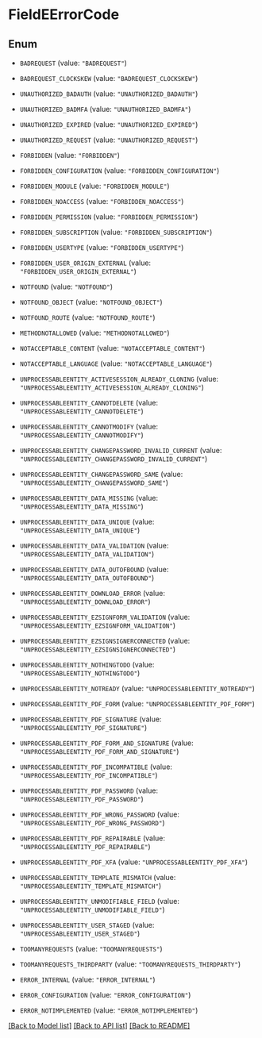 # FieldEErrorCode

## Enum


* `BADREQUEST` (value: `"BADREQUEST"`)

* `BADREQUEST_CLOCKSKEW` (value: `"BADREQUEST_CLOCKSKEW"`)

* `UNAUTHORIZED_BADAUTH` (value: `"UNAUTHORIZED_BADAUTH"`)

* `UNAUTHORIZED_BADMFA` (value: `"UNAUTHORIZED_BADMFA"`)

* `UNAUTHORIZED_EXPIRED` (value: `"UNAUTHORIZED_EXPIRED"`)

* `UNAUTHORIZED_REQUEST` (value: `"UNAUTHORIZED_REQUEST"`)

* `FORBIDDEN` (value: `"FORBIDDEN"`)

* `FORBIDDEN_CONFIGURATION` (value: `"FORBIDDEN_CONFIGURATION"`)

* `FORBIDDEN_MODULE` (value: `"FORBIDDEN_MODULE"`)

* `FORBIDDEN_NOACCESS` (value: `"FORBIDDEN_NOACCESS"`)

* `FORBIDDEN_PERMISSION` (value: `"FORBIDDEN_PERMISSION"`)

* `FORBIDDEN_SUBSCRIPTION` (value: `"FORBIDDEN_SUBSCRIPTION"`)

* `FORBIDDEN_USERTYPE` (value: `"FORBIDDEN_USERTYPE"`)

* `FORBIDDEN_USER_ORIGIN_EXTERNAL` (value: `"FORBIDDEN_USER_ORIGIN_EXTERNAL"`)

* `NOTFOUND` (value: `"NOTFOUND"`)

* `NOTFOUND_OBJECT` (value: `"NOTFOUND_OBJECT"`)

* `NOTFOUND_ROUTE` (value: `"NOTFOUND_ROUTE"`)

* `METHODNOTALLOWED` (value: `"METHODNOTALLOWED"`)

* `NOTACCEPTABLE_CONTENT` (value: `"NOTACCEPTABLE_CONTENT"`)

* `NOTACCEPTABLE_LANGUAGE` (value: `"NOTACCEPTABLE_LANGUAGE"`)

* `UNPROCESSABLEENTITY_ACTIVESESSION_ALREADY_CLONING` (value: `"UNPROCESSABLEENTITY_ACTIVESESSION_ALREADY_CLONING"`)

* `UNPROCESSABLEENTITY_CANNOTDELETE` (value: `"UNPROCESSABLEENTITY_CANNOTDELETE"`)

* `UNPROCESSABLEENTITY_CANNOTMODIFY` (value: `"UNPROCESSABLEENTITY_CANNOTMODIFY"`)

* `UNPROCESSABLEENTITY_CHANGEPASSWORD_INVALID_CURRENT` (value: `"UNPROCESSABLEENTITY_CHANGEPASSWORD_INVALID_CURRENT"`)

* `UNPROCESSABLEENTITY_CHANGEPASSWORD_SAME` (value: `"UNPROCESSABLEENTITY_CHANGEPASSWORD_SAME"`)

* `UNPROCESSABLEENTITY_DATA_MISSING` (value: `"UNPROCESSABLEENTITY_DATA_MISSING"`)

* `UNPROCESSABLEENTITY_DATA_UNIQUE` (value: `"UNPROCESSABLEENTITY_DATA_UNIQUE"`)

* `UNPROCESSABLEENTITY_DATA_VALIDATION` (value: `"UNPROCESSABLEENTITY_DATA_VALIDATION"`)

* `UNPROCESSABLEENTITY_DATA_OUTOFBOUND` (value: `"UNPROCESSABLEENTITY_DATA_OUTOFBOUND"`)

* `UNPROCESSABLEENTITY_DOWNLOAD_ERROR` (value: `"UNPROCESSABLEENTITY_DOWNLOAD_ERROR"`)

* `UNPROCESSABLEENTITY_EZSIGNFORM_VALIDATION` (value: `"UNPROCESSABLEENTITY_EZSIGNFORM_VALIDATION"`)

* `UNPROCESSABLEENTITY_EZSIGNSIGNERCONNECTED` (value: `"UNPROCESSABLEENTITY_EZSIGNSIGNERCONNECTED"`)

* `UNPROCESSABLEENTITY_NOTHINGTODO` (value: `"UNPROCESSABLEENTITY_NOTHINGTODO"`)

* `UNPROCESSABLEENTITY_NOTREADY` (value: `"UNPROCESSABLEENTITY_NOTREADY"`)

* `UNPROCESSABLEENTITY_PDF_FORM` (value: `"UNPROCESSABLEENTITY_PDF_FORM"`)

* `UNPROCESSABLEENTITY_PDF_SIGNATURE` (value: `"UNPROCESSABLEENTITY_PDF_SIGNATURE"`)

* `UNPROCESSABLEENTITY_PDF_FORM_AND_SIGNATURE` (value: `"UNPROCESSABLEENTITY_PDF_FORM_AND_SIGNATURE"`)

* `UNPROCESSABLEENTITY_PDF_INCOMPATIBLE` (value: `"UNPROCESSABLEENTITY_PDF_INCOMPATIBLE"`)

* `UNPROCESSABLEENTITY_PDF_PASSWORD` (value: `"UNPROCESSABLEENTITY_PDF_PASSWORD"`)

* `UNPROCESSABLEENTITY_PDF_WRONG_PASSWORD` (value: `"UNPROCESSABLEENTITY_PDF_WRONG_PASSWORD"`)

* `UNPROCESSABLEENTITY_PDF_REPAIRABLE` (value: `"UNPROCESSABLEENTITY_PDF_REPAIRABLE"`)

* `UNPROCESSABLEENTITY_PDF_XFA` (value: `"UNPROCESSABLEENTITY_PDF_XFA"`)

* `UNPROCESSABLEENTITY_TEMPLATE_MISMATCH` (value: `"UNPROCESSABLEENTITY_TEMPLATE_MISMATCH"`)

* `UNPROCESSABLEENTITY_UNMODIFIABLE_FIELD` (value: `"UNPROCESSABLEENTITY_UNMODIFIABLE_FIELD"`)

* `UNPROCESSABLEENTITY_USER_STAGED` (value: `"UNPROCESSABLEENTITY_USER_STAGED"`)

* `TOOMANYREQUESTS` (value: `"TOOMANYREQUESTS"`)

* `TOOMANYREQUESTS_THIRDPARTY` (value: `"TOOMANYREQUESTS_THIRDPARTY"`)

* `ERROR_INTERNAL` (value: `"ERROR_INTERNAL"`)

* `ERROR_CONFIGURATION` (value: `"ERROR_CONFIGURATION"`)

* `ERROR_NOTIMPLEMENTED` (value: `"ERROR_NOTIMPLEMENTED"`)


[[Back to Model list]](../README.md#documentation-for-models) [[Back to API list]](../README.md#documentation-for-api-endpoints) [[Back to README]](../README.md)


